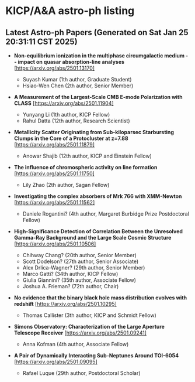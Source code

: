 # KICP/A&A astro-ph listing

## Latest Astro-ph Papers (Generated on Sat Jan 25 20:31:11 CST 2025)

- **Non-equilibrium ionization in the multiphase circumgalactic medium -- impact on quasar absorption-line analyses**
[https://arxiv.org/abs/2501.13170]
  + Suyash Kumar (1th author, Graduate Student)
  + Hsiao-Wen Chen (2th author, Senior Member)

- **A Measurement of the Largest-Scale CMB E-mode Polarization with CLASS**
[https://arxiv.org/abs/2501.11904]
  + Yunyang Li (1th author, KICP Fellow)
  + Rahul Datta (12th author, Research Scientist)

- **Metallicity Scatter Originating from Sub-kiloparsec Starbursting Clumps in the Core of a Protocluster at z=7.88**
[https://arxiv.org/abs/2501.11879]
  + Anowar Shajib (12th author, KICP and Einstein Fellow)

- **The influence of chromospheric activity on line formation**
[https://arxiv.org/abs/2501.11750]
  + Lily Zhao (2th author, Sagan Fellow)

- **Investigating the complex absorbers of Mrk 766 with XMM-Newton**
[https://arxiv.org/abs/2501.11562]
  + Daniele Rogantini? (4th author, Margaret Burbidge Prize Postdoctoral Fellow)

- **High-Significance Detection of Correlation Between the Unresolved Gamma-Ray Background and the Large Scale Cosmic Structure**
[https://arxiv.org/abs/2501.10506]
  + Chihway Chang? (20th author, Senior Member)
  + Scott Dodelson? (27th author, Senior Associate)
  + Alex Drlica-Wagner? (29th author, Senior Member)
  + Marco Gatti? (34th author, KICP Fellow)
  + Giulia Giannini? (35th author, Associate Fellow)
  + Joshua A. Frieman? (72th author, Chair)

- **No evidence that the binary black hole mass distribution evolves with redshift**
[https://arxiv.org/abs/2501.10295]
  + Thomas Callister (3th author, KICP and Schmidt Fellow)

- **Simons Observatory: Characterization of the Large Aperture Telescope Receiver**
[https://arxiv.org/abs/2501.09241]
  + Anna Kofman (4th author, Associate Fellow)

- **A Pair of Dynamically Interacting Sub-Neptunes Around TOI-6054**
[https://arxiv.org/abs/2501.09095]
  + Rafael Luque (29th author, Postdoctoral Scholar)

